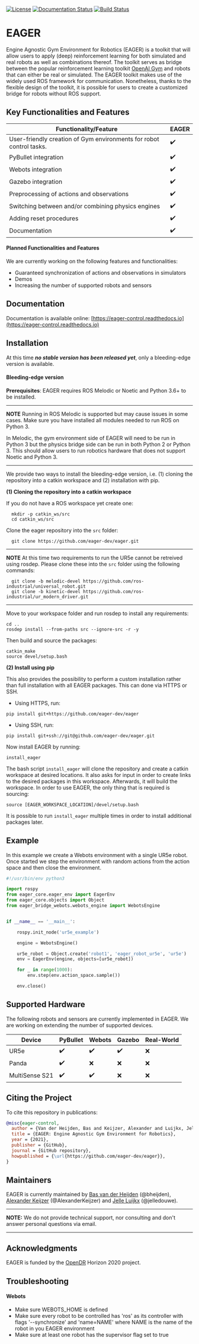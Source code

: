 [![License](https://img.shields.io/github/license/eager-dev/eager?label=license)](https://github.com/eager-dev/eager/blob/master/LICENSE)
[![Documentation Status](https://readthedocs.org/projects/eager-control/badge/?version=latest)](https://eager-control.readthedocs.io/en/latest/?badge=latest)
[![Build Status](https://img.shields.io/github/workflow/status/eager-dev/eager/CI)](https://github.com/eager-dev/eager/actions/workflows/ros_tests.yaml)


# EAGER

Engine Agnostic Gym Environment for Robotics (EAGER) is a toolkit that
will allow users to apply (deep) reinforcement learning for both simulated
and real robots as well as combinations thereof. The toolkit serves as
bridge between the popular reinforcement learning toolkit [OpenAI
Gym](https://gym.openai.com/) and robots that can either be real or
simulated. The EAGER toolkit makes use of the widely used ROS
framework for communication. Nonetheless, thanks to
the flexible design of the toolkit, it is possible for users to create a
customized bridge for robots without ROS support.

## Key Functionalities and Features


| **Functionality/Feature**                                           | **EAGER**          |
| ------------------------------------------------------------------- | -------------------|
| User-friendly creation of Gym environments for robot control tasks. | :heavy_check_mark: |
| PyBullet integration                                                | :heavy_check_mark: |
| Webots integration                                                  | :heavy_check_mark: |
| Gazebo integration                                                  | :heavy_check_mark: |
| Preprocessing of actions and observations                           | :heavy_check_mark: |
| Switching between and/or combining physics engines                  | :heavy_check_mark: |
| Adding reset procedures                                             | :heavy_check_mark: |
| Documentation                                                       | :heavy_check_mark: |

#### Planned Functionalities and Features
We are currently working on the following features and functionalities:
- Guaranteed synchronization of actions and observations in simulators
- Demos
- Increasing the number of supported robots and sensors

## Documentation

Documentation is available online: [https://eager-control.readthedocs.io](https://eager-control.readthedocs.io)


## Installation

At this time ***no stable version has been released yet***, only a bleeding-edge version is available.

#### Bleeding-edge version

**Prerequisites**: EAGER requires ROS Melodic or Noetic and Python 3.6+ to be installed.

---
**NOTE**
Running in ROS Melodic is supported but may cause issues in some cases.
Make sure you have installed all modules needed to run ROS on Python 3.

In Melodic, the gym environment side of EAGER will need to be run in
Python 3 but the physics bridge side can be run in both Python 2 or
Python 3. This should allow users to run robotics hardware that does not
support Noetic and Python 3.

---

We provide two ways to install the bleeding-edge version, i.e. (1) cloning the repository into a catkin workspace and (2) installation with pip.


**(1) Cloning the repository into a catkin workspace**

If you do not have a ROS workspace yet create one:
```
  mkdir -p catkin_ws/src
  cd catkin_ws/src
```
Clone the eager repository into the ``src`` folder:
```
  git clone https://github.com/eager-dev/eager.git
```

---
**NOTE**
At this time two requirements to run the UR5e cannot be retreived using rosdep.
Please clone these into the ``src`` folder using the following commands:
```
  git clone -b melodic-devel https://github.com/ros-industrial/universal_robot.git
  git clone -b kinetic-devel https://github.com/ros-industrial/ur_modern_driver.git
```

---
Move to your workspace folder and run rosdep to install any
requirements:
```
cd ..
rosdep install --from-paths src --ignore-src -r -y
```
Then build and source the packages:
```
catkin_make
source devel/setup.bash
```

**(2) Install using pip**

This also provides the possibility to perform a custom installation rather than full installation with all EAGER packages. This can done via HTTPS or SSH.
- Using HTTPS, run:
```
pip install git+https://github.com/eager-dev/eager
```
- Using SSH, run:
```
pip install git+ssh://git@github.com/eager-dev/eager.git
```

Now install EAGER by running:
```
install_eager
```
The bash script ```install_eager``` will clone the repository and create a catkin
workspace at desired locations. It also asks for input in order to create links to the desired packages in this workspace. Afterwards, it will build the workspace. In order to use EAGER, the only thing that is required is sourcing:
```
source [EAGER_WORKSPACE_LOCATION]/devel/setup.bash
```
It is possible to run ```install_eager``` multiple times in order to install
additional packages later.

## Example
In this example we create a Webots environment with a single UR5e robot. Once started we step the environment with random actions from the action space and then close the environment.

```python
#!/usr/bin/env python3

import rospy
from eager_core.eager_env import EagerEnv
from eager_core.objects import Object
from eager_bridge_webots.webots_engine import WebotsEngine


if __name__ == '__main__':

    rospy.init_node('ur5e_example')

    engine = WebotsEngine()

    ur5e_robot = Object.create('robot1', 'eager_robot_ur5e', 'ur5e')
    env = EagerEnv(engine, objects=[ur5e_robot])

    for _ in range(1000):
        env.step(env.action_space.sample())

    env.close()
```

## Supported Hardware

The following robots and sensors are currently implemented in EAGER. We are working on extending the number of supported devices.

| **Device**     | **PyBullet**       | **Webots**         | **Gazebo**         | **Real-World**      |
| -------------- | ------------------ | ------------------ | ------------------ | ------------------- |
| UR5e           | :heavy_check_mark: | :heavy_check_mark: | :heavy_check_mark: | :x:                 |
| Panda          | :heavy_check_mark: | :x:                | :x:                | :x:                 |
| MultiSense S21 | :heavy_check_mark: | :heavy_check_mark: | :x:                | :x:                 |

## Citing the Project

To cite this repository in publications:
```bibtex
@misc{eager-control,
  author = {Van der Heijden, Bas and Keijzer, Alexander and Luijkx, Jelle},
  title = {EAGER: Engine Agnostic Gym Environment for Robotics},
  year = {2021},
  publisher = {GitHub},
  journal = {GitHub repository},
  howpublished = {\url{https://github.com/eager-dev/eager}},
}
```

## Maintainers

EAGER is currently maintained by [Bas van der Heijden](https://github.com/bheijden) (@bheijden), [Alexander Keijzer](https://github.com/AlexanderKeijzer) (@AlexanderKeijzer) and [Jelle Luijkx](https://github.com/jelledouwe) (@jelledouwe).

---
**NOTE:** We do not provide technical support, nor consulting and don't answer personal questions via email.

---


## Acknowledgments


EAGER is funded by the [OpenDR](https://opendr.eu/) Horizon 2020 project.

## Troubleshooting

#### Webots
- Make sure WEBOTS_HOME is defined
- Make sure every robot to be controlled has 'ros' as its controller with flags '--synchronize' and 'name=NAME' where NAME is the name of the robot in you EAGER environment
- Make sure at least one robot has the supervisor flag set to true

